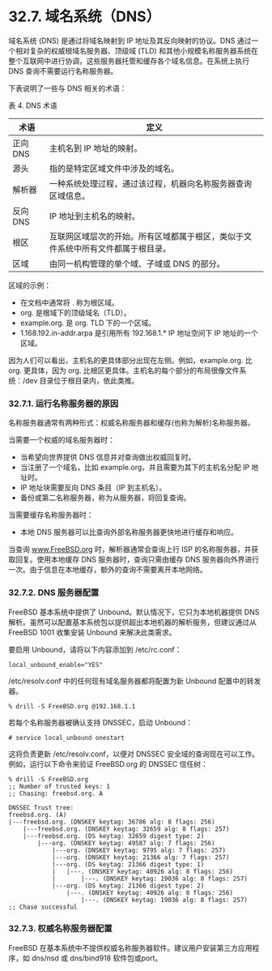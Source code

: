 # 32.7. 域名系统（DNS）

域名系统 (DNS) 是通过将域名映射到 IP 地址及其反向映射的协议。DNS 通过一个相对复杂的权威根域名服务器、顶级域 (TLD) 和其他小规模名称服务器系统在整个互联网中进行协调，这些服务器托管和缓存各个域名信息。在系统上执行 DNS 查询不需要运行名称服务器。

下表说明了一些与 DNS 相关的术语：

表 4. DNS 术语

| 术语     | 定义                                                                             |
| ---------- | ---------------------------------------------------------------------------------- |
| 正向 DNS | 主机名到 IP 地址的映射。                                          |
| 源头     | 指的是特定区域文件中涉及的域名。                                  |
| 解析器   | 一种系统处理过程，通过该过程，机器向名称服务器查询区域信息。      |
| 反向 DNS | IP 地址到主机名的映射。                                           |
| 根区     | 互联网区域层次的开始。所有区域都属于根区，类似于文件系统中所有文件都属于根目录。|
| 区域     | 由同一机构管理的单个域、子域或 DNS 的部分。                       |

 区域的示例：

* 在文档中通常将 . 称为根区域。
* org. 是根域下的顶级域名（TLD）。
* example.org. 是 org. TLD 下的一个区域。
* 1.168.192.in-addr.arpa 是引用所有 192.168.1.* IP 地址空间下 IP 地址的一个区域。

因为人们可以看出，主机名的更具体部分出现在左侧。例如，example.org. 比 org. 更具体，因为 org. 比根区更具体。主机名的每个部分的布局很像文件系统：/dev 目录位于根目录内，依此类推。

### 32.7.1. 运行名称服务器的原因

名称服务器通常有两种形式：权威名称服务器和缓存(也称为解析)名称服务器。

当需要一个权威的域名服务器时：

* 当希望向世界提供 DNS 信息并对查询做出权威回复时。
* 当注册了一个域名，比如 example.org，并且需要为其下的主机名分配 IP 地址时。
* IP 地址块需要反向 DNS 条目（IP 到主机名）。
* 备份或第二名称服务器，称为从服务器，将回复查询。

当需要缓存名称服务器时：

* 本地 DNS 服务器可以比查询外部名称服务器更快地进行缓存和响应。

当查询 www.FreeBSD.org 时，解析器通常会查询上行 ISP 的名称服务器，并获取回复。使用本地缓存 DNS 服务器时，查询只需由缓存 DNS 服务器向外界进行一次。由于信息在本地缓存，额外的查询不需要离开本地网络。

### 32.7.2. DNS 服务器配置

FreeBSD 基本系统中提供了 Unbound。默认情况下，它只为本地机器提供 DNS 解析。虽然可以配置基本系统包以提供超出本地机器的解析服务，但建议通过从 FreeBSD 1001 收集安装 Unbound 来解决此类需求。

要启用 Unbound，请将以下内容添加到 /etc/rc.conf：

```
local_unbound_enable="YES"
```

/etc/resolv.conf 中的任何现有域名服务器都将配置为新 Unbound 配置中的转发器。

```
% drill -S FreeBSD.org @192.168.1.1
```

若每个名称服务器被确认支持 DNSSEC，启动 Unbound：

```
# service local_unbound onestart
```

这将负责更新 /etc/resolv.conf，以便对 DNSSEC 安全域的查询现在可以工作。例如，运行以下命令来验证 FreeBSD.org 的 DNSSEC 信任树：

```
% drill -S FreeBSD.org
;; Number of trusted keys: 1
;; Chasing: freebsd.org. A

DNSSEC Trust tree:
freebsd.org. (A)
|---freebsd.org. (DNSKEY keytag: 36786 alg: 8 flags: 256)
    |---freebsd.org. (DNSKEY keytag: 32659 alg: 8 flags: 257)
    |---freebsd.org. (DS keytag: 32659 digest type: 2)
        |---org. (DNSKEY keytag: 49587 alg: 7 flags: 256)
            |---org. (DNSKEY keytag: 9795 alg: 7 flags: 257)
            |---org. (DNSKEY keytag: 21366 alg: 7 flags: 257)
            |---org. (DS keytag: 21366 digest type: 1)
            |   |---. (DNSKEY keytag: 40926 alg: 8 flags: 256)
            |       |---. (DNSKEY keytag: 19036 alg: 8 flags: 257)
            |---org. (DS keytag: 21366 digest type: 2)
                |---. (DNSKEY keytag: 40926 alg: 8 flags: 256)
                    |---. (DNSKEY keytag: 19036 alg: 8 flags: 257)
;; Chase successful
```

### 32.7.3. 权威名称服务器配置

FreeBSD 在基本系统中不提供权威名称服务器软件。建议用户安装第三方应用程序，如 dns/nsd 或 dns/bind918 软件包或port。

